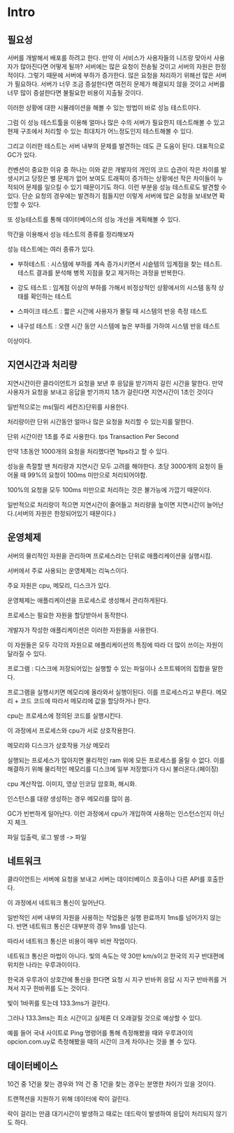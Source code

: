 # Intro

## 필요성

서버를 개발해서 배포를 하려고 한다. 만약 이 서비스가 사용자들의 니즈랑 맞아서 사용자가 많아진다면 어떻게 될까? 서버에는 많은 요청이 전송될 것이고 서버의 자원은 한정적이다. 그렇기 때문에 서버에 부하가 증가한다. 많은 요청을 처리하기 위해선 많은 서버가 필요하다. 서버가 너무 조금 증설한다면 여전히 문제가 해결되지 않을 것이고 서버를 너무 많이 증설한다면 불필요한 비용이 지출될 것이다.

이러한 상황에 대한 시뮬레이션을 해볼 수 있는 방법이 바로 성능 테스트이다.

그럼 이 성능 테스트툴을 이용해 얼마나 많은 수의 서버가 필요한지 테스트해볼 수 있고 현재 구조에서 처리할 수 있는 최대치가 어느정도인지 테스트해볼 수 있다.

그리고 이러한 테스트는 서버 내부의 문제를 발견하는 데도 큰 도움이 된다. 대표적으로 GC가 있다.

컨벤션이 중요한 이유 중 하나는 이와 같은 개발자의 개인의 코드 습관이 작은 차이를 발생시키고 당장은 별 문제가 없어 보여도 트래픽이 증가하는 상황에선 작은 차이들이 누적되어 문제를 일으킬 수 있기 때문이기도 하다. 이런 부분을 성능 테스트로도 발견할 수 있다. 단순 요청의 경우에는 발견하기 힘들지만 이렇게 서버에 많은 요청을 보내보면 확인할 수 있다.

또 성능테스트를 통해 데이터베이스의 성능 개선을 계획해볼 수 있다.

막간을 이용해서 성능 테스트의 종류를 정리해보자

성능 테스트에는 여러 종류가 있다.

* 부하테스트 : 시스템에 부하를 계속 증가시키면서 시슽템의 임계점을 찾는 테스트. 테스트 결과를 분석해 병목 지점을 찾고 제거하는 과정을 반복한다.

* 강도 테스트 : 임계점 이상의 부하를 가해서 비정상적인 상황에서의 시스템 동작 상태를 확인하는 테스트
* 스파이크 테스트 : 짧은 시간에 사용자가 몰릴 때 시스템의 반응 측정 테스트
* 내구성 테스트 : 오랜 시간 동안 시스템에 높은 부하를 가하여 시스템 반응 테스트

이상이다.

## 지연시간과 처리량

지연시간이란 클라이언트가 요청을 보낸 후 응답을 받기까지 걸린 시간을 말한다. 만약 사용자가 요청을 보내고 응답을 받기까지 1초가 걸린다면 지연시간이 1초인 것이다

일반적으로는 ms(밀리 세컨즈)단위를 사용한다.

처리량이란 단위 시간동안 얼마나 많은 요청을 처리할 수 있는지를 말한다.

단위 시간이란 1초를 주로 사용한다. tps Transaction Per Second

만약 1초동안 1000개의 요청을 처리했다면 1tps라고 할 수 있다.

성능을 측절할 땐 처리량과 지연시간 모두 고려를 해야한다. 초당 3000개의 요청이 들어올 때 99%의 요청이 100ms 미만으로 처리되어야함.

100%의 요청을 모두 100ms 미만으로 처리하는 것은 불가능에 가깝기 때문이다.

일반적으로 처리량이 적으면 지연시간이 줄어들고 처리량을 높이면 지연시간이 늘어난다.(서버의 자원은 한정되어있기 때문이다.)

## 운영체제

서버의 물리적인 자원을 관리하며 프로세스라는 단위로 애플리케이션을 실행시킴.

서버에서 주로 사용되는 운영체제는 리눅스이다.

주요 자원은 cpu, 메모리, 디스크가 있다.

운영체제는 애플리케이션을 프로세스로 생성해서 관리하게된다.

프로세스는 필요한 자원을 할당받아서 동작한다.

개발자가 작성한 애플리케이션은 이러한 자원들을 사용한다.

이 자원들은 모두 각각의 자원으로 애플리케이션의 특징에 따라 더 많이 쓰이는 자원이 달라질 수 있다.

프로그램 : 디스크에 저장되어있는 실행할 수 있는 파일이나 소프트웨어의 집합을 말한다.

프로그램을 실행시키면 메모리에 올라와서 실행이된다. 이를 프로세스라고 부른다. 메모리 + 코드 코드에 따라서 메모리에 값을 할당하거나 한다.

cpu는 프로세스에 정의된 코드를 실행시킨다.

이 과정에서 프로세스와 cpu가 서로 상호작용한다.

메모리와 디스크가 상호작용 가상 메모리

실행되는 프로세스가 많아지면 물리적인 ram 위에 모든 프로세스를 올릴 수 없다. 이를 해결하기 위해 물리적인 메모리를 디스크에 일부 저장했다가 다시 불러온다.(페이징)

cpu 계산작업. 이미지, 영상 인코딩 암호화, 해시화.

인스턴스를 대량 생성하는 경우 메모리를 많이 씀.

GC가 빈번하게 일어난다. 이런 과정에서 cpu가 개입하여 사용하는 인스턴스인지 아닌지 체크.

파일 입출력, 로그 발생 -> 파일

## 네트워크

클라이언트는 서버에 요청을 보내고 서버는 데이터베이스 호출이나 다른 API를 호출한다.

이 과정에서 네트워크 통신이 일어난다.

일반적인 서버 내부의 자원을 사용하는 작업들은 실행 완료까지 1ms를 넘어가지 않는다. 반면 네트워크 통신은 대부분의 경우 1ms를 넘는다.

따라서 네트워크 통신은 비용이 매우 비싼 작업이다.

네트워크 통신은 마법이 아니다. 빛의 속도는 약 30만 km/s이고 한국의 지구 반대편에 위치한 나라는 우루과이이다.

한국과 우루과이 상호간에 통신을 한다면 요청 시 지구 반바퀴 응답 시 지구 반바퀴를 거쳐서 지구 한바퀴를 도는 것이다.

빛이 1바퀴를 토는데 133.3ms가 걸린다.

그러나 133.3ms는 최소 시간이고 실제론 더 오래걸릴 것으로 예상할 수 있다. 

예를 들어 국내 사이트로 Ping 명령어를 통해 측정해봤을 때와 우루과이의 opcion.com.uy로 측정해봤을 때의 시간이 크게 차이나는 것을 볼 수 있다.

## 데이터베이스

10건 중 1건을 찾는 경우와 1억 건 중 1건을 찾는 경우는 분명한 차이가 있을 것이다.

트랜잭션을 지원하기 위해 데이터에 락이 걸린다.

락이 걸리는 만큼 대기시간이 발생하고 때로는 데드락이 발생하여 응답이 처리되지 않기도 하다.

